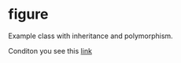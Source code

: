 # figure

Example class with inheritance and polymorphism.

Conditon you see this [link](https://github.com/netology-code/cppm-homeworks/tree/main/05/03)

